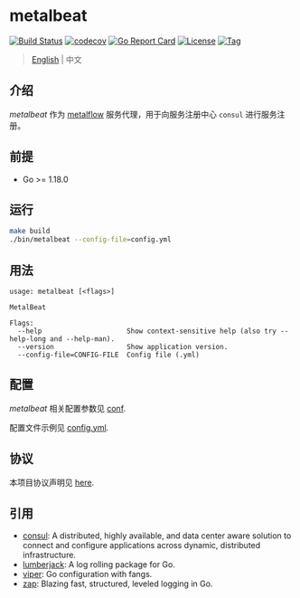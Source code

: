 # metalbeat

[![Build Status](https://github.com/devops-metalflow/metalbeat/workflows/ci/badge.svg?branch=main&event=push)](https://github.com/devops-metalflow/metalbeat/actions?query=workflow%3Aci)
[![codecov](https://codecov.io/gh/devops-metalflow/metalbeat/branch/main/graph/badge.svg?token=El8oiyaIsD)](https://codecov.io/gh/devops-metalflow/metalbeat)
[![Go Report Card](https://goreportcard.com/badge/github.com/devops-metalflow/metalbeat)](https://goreportcard.com/report/github.com/devops-metalflow/metalbeat)
[![License](https://img.shields.io/github/license/devops-metalflow/metalbeat.svg)](https://github.com/devops-metalflow/metalbeat/blob/main/LICENSE)
[![Tag](https://img.shields.io/github/tag/devops-metalflow/metalbeat.svg)](https://github.com/devops-metalflow/metalbeat/tags)



> [English](README.md) | 中文



## 介绍

*metalbeat* 作为 [metalflow](https://github.com/devops-metalflow/metalflow) 服务代理，用于向服务注册中心 `consul` 进行服务注册。



## 前提

- Go >= 1.18.0



## 运行

```bash
make build
./bin/metalbeat --config-file=config.yml
```



## 用法

```
usage: metalbeat [<flags>]

MetalBeat

Flags:
  --help                     Show context-sensitive help (also try --help-long and --help-man).
  --version                  Show application version.
  --config-file=CONFIG-FILE  Config file (.yml)
```



## 配置

*metalbeat* 相关配置参数见 [conf](https://github.com/devops-metalflow/metalbeat/blob/main/initialize/conf).

配置文件示例见 [config.yml](https://github.com/devops-metalflow/metalbeat/blob/main/initialize/conf/config.yml).



## 协议

本项目协议声明见 [here](LICENSE).



## 引用

- [consul](https://github.com/hashicorp/consul): A distributed, highly available, and data center aware solution to connect and configure applications across dynamic, distributed infrastructure.
- [lumberjack](https://github.com/natefinch/lumberjack):  A log rolling package for Go.
- [viper](https://github.com/spf13/viper): Go configuration with fangs.
- [zap](https://github.com/uber-go/zap): Blazing fast, structured, leveled logging in Go.
